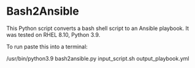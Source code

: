 # Bash2Ansible
This Python script converts a bash shell script to an Ansible playbook. It was tested on RHEL 8.10, Python 3.9.  

To run paste this into a terminal:

/usr/bin/python3.9 bash2ansible.py input_script.sh output_playbook.yml
